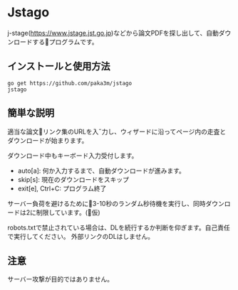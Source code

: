 # Jstago
j-stage(https://www.jstage.jst.go.jp)などから論文PDFを探し出して、自動ダウンロードするプログラムです。

## インストールと使用方法
    go get https://github.com/paka3m/jstago
    jstago

## 簡単な説明
適当な論文リンク集のURLを入˝力し、ウィザードに沿ってページ内の走査とダウンロードが始まります。

ダウンロード中もキーボード入力受付します。
- auto[a]: 何か入力するまで、自動ダウンロードが進みます。
- skip[s]: 現在のダウンロードをスキップ
- exit[e], Ctrl+C: プログラム終了

サーバー負荷を避けるために3-10秒のランダム秒待機を実行し、同時ダウンロードは2に制限しています。(仮)

robots.txtで禁止されている場合は、DLを続行するか判断を仰ぎます。自己責任で実行してください。
外部リンクのDLはしません。

## 注意
サーバー攻撃が目的ではありません。